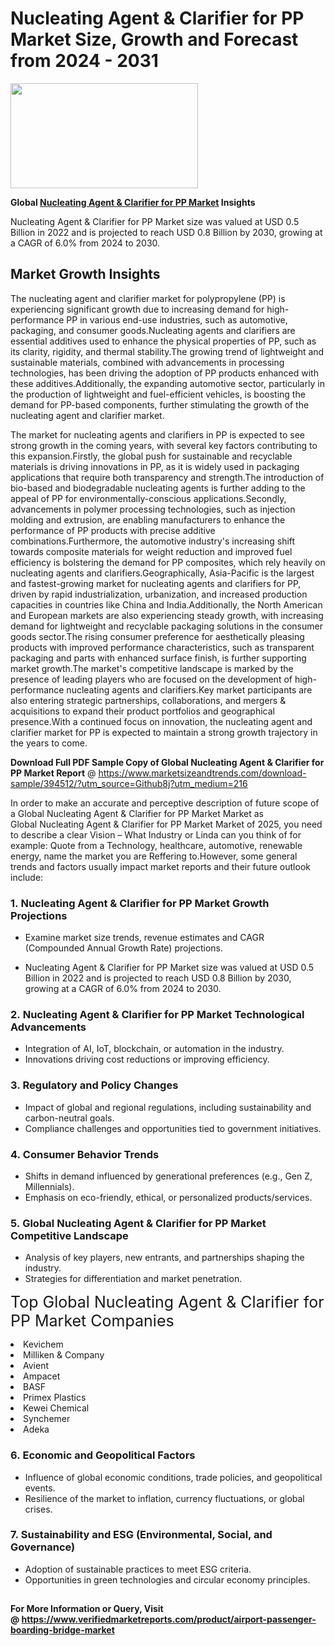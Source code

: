 <H1>Nucleating Agent & Clarifier for PP Market Size, Growth and Forecast from 2024 - 2031</H1><img class="aligncenter size-medium wp-image-584254" src="https://thirdeyenews.in/wp-content/uploads/2024/09/Global-Market-Research-300x168.jpeg" alt="" width="300" height="168" /><p><strong>Global&nbsp;<a href="https://www.marketsizeandtrends.com/download-sample/394512/?utm_source=Github8j?utm_medium=216">Nucleating Agent & Clarifier for PP Market</a> Insights</strong></p><p>Nucleating Agent & Clarifier for PP Market size was valued at USD 0.5 Billion in 2022 and is projected to reach USD 0.8 Billion by 2030, growing at a CAGR of 6.0% from 2024 to 2030.</p><p><h2>Market Growth Insights</h2> <p>The nucleating agent and clarifier market for polypropylene (PP) is experiencing significant growth due to increasing demand for high-performance PP in various end-use industries, such as automotive, packaging, and consumer goods.Nucleating agents and clarifiers are essential additives used to enhance the physical properties of PP, such as its clarity, rigidity, and thermal stability.The growing trend of lightweight and sustainable materials, combined with advancements in processing technologies, has been driving the adoption of PP products enhanced with these additives.Additionally, the expanding automotive sector, particularly in the production of lightweight and fuel-efficient vehicles, is boosting the demand for PP-based components, further stimulating the growth of the nucleating agent and clarifier market.</p> <p>The market for nucleating agents and clarifiers in PP is expected to see strong growth in the coming years, with several key factors contributing to this expansion.Firstly, the global push for sustainable and recyclable materials is driving innovations in PP, as it is widely used in packaging applications that require both transparency and strength.The introduction of bio-based and biodegradable nucleating agents is further adding to the appeal of PP for environmentally-conscious applications.Secondly, advancements in polymer processing technologies, such as injection molding and extrusion, are enabling manufacturers to enhance the performance of PP products with precise additive combinations.Furthermore, the automotive industry's increasing shift towards composite materials for weight reduction and improved fuel efficiency is bolstering the demand for PP composites, which rely heavily on nucleating agents and clarifiers.Geographically, Asia-Pacific is the largest and fastest-growing market for nucleating agents and clarifiers for PP, driven by rapid industrialization, urbanization, and increased production capacities in countries like China and India.Additionally, the North American and European markets are also experiencing steady growth, with increasing demand for lightweight and recyclable packaging solutions in the consumer goods sector.The rising consumer preference for aesthetically pleasing products with improved performance characteristics, such as transparent packaging and parts with enhanced surface finish, is further supporting market growth.The market's competitive landscape is marked by the presence of leading players who are focused on the development of high-performance nucleating agents and clarifiers.Key market participants are also entering strategic partnerships, collaborations, and mergers & acquisitions to expand their product portfolios and geographical presence.With a continued focus on innovation, the nucleating agent and clarifier market for PP is expected to maintain a strong growth trajectory in the years to come.<p><span class=""><strong>Download Full PDF Sample Copy of Global Nucleating Agent & Clarifier for PP Market Report</strong> @ <a href="https://www.marketsizeandtrends.com/download-sample/394512/?utm_source=Github8j?utm_medium=216" target="_blank">https://www.marketsizeandtrends.com/download-sample/394512/?utm_source=Github8j?utm_medium=216</a></span></p><p>In order to make an accurate and perceptive description of future scope of a Global&nbsp;Nucleating Agent & Clarifier for PP Market Market as Global&nbsp;Nucleating Agent & Clarifier for PP Market Market of 2025, you need to describe a clear Vision &ndash; What Industry or Linda can you think of for example: Quote from a Technology, healthcare, automotive, renewable energy, name the market you are Reffering to.However, some general trends and factors usually impact market reports and their future outlook include:</p><h3>1.&nbsp;<strong>Nucleating Agent & Clarifier for PP Market Growth Projections</strong></h3><ul><li>Examine market size trends, revenue estimates and CAGR (Compounded Annual Growth Rate) projections.</li><li><p>Nucleating Agent & Clarifier for PP Market size was valued at USD 0.5 Billion in 2022 and is projected to reach USD 0.8 Billion by 2030, growing at a CAGR of 6.0% from 2024 to 2030.</p></li></ul><h3>2.&nbsp;<strong>Nucleating Agent & Clarifier for PP Market Technological Advancements</strong></h3><ul><li>Integration of AI, IoT, blockchain, or automation in the industry.</li><li>Innovations driving cost reductions or improving efficiency.</li></ul><h3>3.&nbsp;<strong>Regulatory and Policy Changes</strong></h3><ul><li>Impact of global and regional regulations, including sustainability and carbon-neutral goals.</li><li>Compliance challenges and opportunities tied to government initiatives.</li></ul><h3>4.&nbsp;<strong>Consumer Behavior Trends</strong></h3><ul><li>Shifts in demand influenced by generational preferences (e.g., Gen Z, Millennials).</li><li>Emphasis on eco-friendly, ethical, or personalized products/services.</li></ul><h3>5.&nbsp;<strong>Global Nucleating Agent & Clarifier for PP Market Competitive Landscape</strong></h3><ul><li>Analysis of key players, new entrants, and partnerships shaping the industry.</li><li>Strategies for differentiation and market penetration.</li></ul><p data-pm-slice="1 1 []"><span style="color: inherit; font-family: inherit; font-size: 25px;">Top Global Nucleating Agent & Clarifier for PP Market Companies</span></p><div class="" data-test-id=""><p><li>Kevichem</li><li> Milliken & Company</li><li> Avient</li><li> Ampacet</li><li> BASF</li><li> Primex Plastics</li><li> Kewei Chemical</li><li> Synchemer</li><li> Adeka</li></p></div><h3>6.&nbsp;<strong>Economic and Geopolitical Factors</strong></h3><ul><li>Influence of global economic conditions, trade policies, and geopolitical events.</li><li>Resilience of the market to inflation, currency fluctuations, or global crises.</li></ul><h3>7.&nbsp;<strong>Sustainability and ESG (Environmental, Social, and Governance)</strong></h3><ul><li>Adoption of sustainable practices to meet ESG criteria.</li><li>Opportunities in green technologies and circular economy principles.</li></ul><h2><strong style="font-size: 14px;">For More Information or Query, Visit @&nbsp;</strong><a style="background-color: #ffffff; font-size: 14px;" href="https://www.marketsizeandtrends.com/report/nucleating-agent-clarifier-for-pp-market/" target="_blank">https://www.verifiedmarketreports.com/product/airport-passenger-boarding-bridge-market</a></h2>